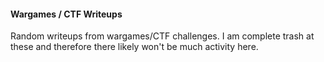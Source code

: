 #### Wargames / CTF Writeups

Random writeups from wargames/CTF challenges. I am complete trash at these and
therefore there likely won't be much activity here.
